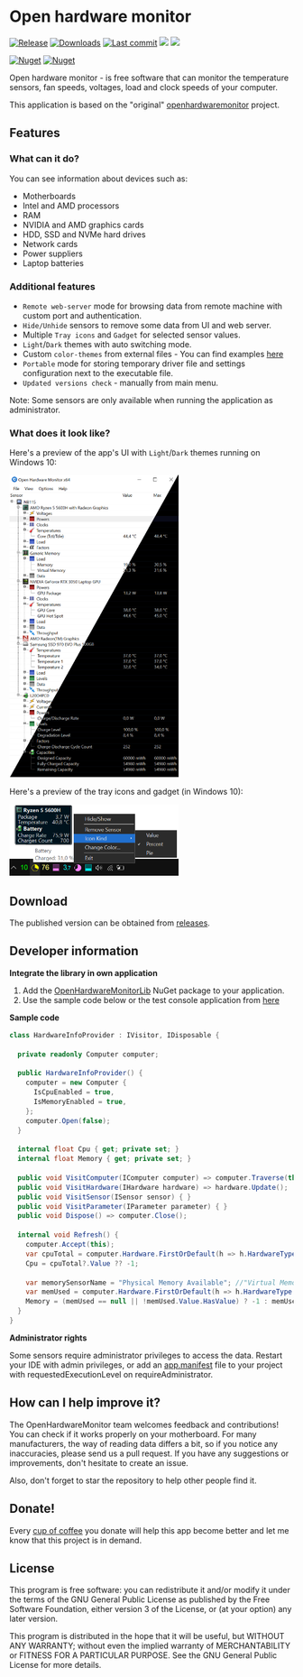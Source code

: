 # Open hardware monitor
[![Release](https://img.shields.io/github/v/release/HardwareMonitor/openhardwaremonitor)](https://github.com/HardwareMonitor/openhardwaremonitor/releases/latest)
[![Downloads](https://img.shields.io/github/downloads/HardwareMonitor/openhardwaremonitor/total?color=ff4f42)](https://github.com/HardwareMonitor/openhardwaremonitor/releases)
[![Last commit](https://img.shields.io/github/last-commit/HardwareMonitor/openhardwaremonitor?color=00AD00)](https://github.com/HardwareMonitor/openhardwaremonitor/commits/master)
[![](https://img.shields.io/badge/WINDOWS-7%20%E2%80%93%2011-blue)](https://endoflife.date/windows) 
[![](https://img.shields.io/badge/SERVER-2012%20%E2%80%93%202025-blue)](https://endoflife.date/windows-server) 

[![Nuget](https://img.shields.io/nuget/v/OpenHardwareMonitorLib)](https://www.nuget.org/packages/OpenHardwareMonitorLib/)
[![Nuget](https://img.shields.io/nuget/dt/OpenHardwareMonitorLib?label=nuget-downloads)](https://www.nuget.org/packages/OpenHardwareMonitorLib/)

Open hardware monitor - is free software that can monitor the temperature sensors, fan speeds, voltages, load and clock speeds of your computer.

This application is based on the "original" [openhardwaremonitor](https://github.com/openhardwaremonitor/openhardwaremonitor) project.

## Features

### What can it do?

You can see information about devices such as:
 - Motherboards
 - Intel and AMD processors
 - RAM
 - NVIDIA and AMD graphics cards
 - HDD, SSD and NVMe hard drives
 - Network cards
 - Power suppliers
 - Laptop batteries

### Additional features

 - `Remote web-server` mode for browsing data from remote machine with custom port and authentication.
 - `Hide/Unhide` sensors to remove some data from UI and web server.
 - Multiple `Tray icons` and `Gadget` for selected sensor values.
 - `Light`/`Dark` themes with auto switching mode.
 - Custom `color-themes` from external files - You can find examples [here](https://github.com/HardwareMonitor/openhardwaremonitor/tree/master/OpenHardwareMonitor/Resources/themes)
 - `Portable` mode for storing temporary driver file and settings configuration next to the executable file.
 - `Updated versions check` - manually from main menu.

 Note: Some sensors are only available when running the application as administrator.

### What does it look like?

Here's a preview of the app's UI with `Light`/`Dark` themes running on Windows 10:

[<img src="https://github.com/HardwareMonitor/openhardwaremonitor/raw/master/themes.png" alt="Themes" width="300"/>](https://github.com/HardwareMonitor/openhardwaremonitor/raw/master/themes.png)

Here's a preview of the tray icons and gadget (in Windows 10):

[<img src="https://github.com/HardwareMonitor/openhardwaremonitor/raw/master/preview_tray.png" alt="Themes" width="300"/>](https://github.com/HardwareMonitor/openhardwaremonitor/raw/master/preview_tray.png)

## Download

The published version can be obtained from [releases](https://github.com/HardwareMonitor/openhardwaremonitor/releases).


## Developer information
**Integrate the library in own application**
1. Add the [OpenHardwareMonitorLib](https://www.nuget.org/packages/OpenHardwareMonitorLib/) NuGet package to your application.
2. Use the sample code below or the test console application from [here](https://github.com/HardwareMonitor/openhardwaremonitor/tree/master/LibTest)


**Sample code**
```c#
class HardwareInfoProvider : IVisitor, IDisposable {

  private readonly Computer computer;

  public HardwareInfoProvider() {
    computer = new Computer {
      IsCpuEnabled = true,
      IsMemoryEnabled = true,
    };
    computer.Open(false);
  }

  internal float Cpu { get; private set; }
  internal float Memory { get; private set; }

  public void VisitComputer(IComputer computer) => computer.Traverse(this);
  public void VisitHardware(IHardware hardware) => hardware.Update();
  public void VisitSensor(ISensor sensor) { }
  public void VisitParameter(IParameter parameter) { }
  public void Dispose() => computer.Close();

  internal void Refresh() {
    computer.Accept(this);
    var cpuTotal = computer.Hardware.FirstOrDefault(h => h.HardwareType == HardwareType.Cpu)?.Sensors.FirstOrDefault(s => s.SensorType == SensorType.Load && s.Name == "CPU Total");
    Cpu = cpuTotal?.Value ?? -1;

    var memorySensorName = "Physical Memory Available"; //"Virtual Memory Available";
    var memUsed = computer.Hardware.FirstOrDefault(h => h.HardwareType == HardwareType.Memory)?.Sensors.FirstOrDefault(s => s.SensorType == SensorType.Data && s.Name == memorySensorName);
    Memory = (memUsed == null || !memUsed.Value.HasValue) ? -1 : memUsed.Value.Value * 1024; //GB -> MB
  }
}
```

**Administrator rights**

Some sensors require administrator privileges to access the data. Restart your IDE with admin privileges, or add an [app.manifest](https://learn.microsoft.com/en-us/windows/win32/sbscs/application-manifests) file to your project with requestedExecutionLevel on requireAdministrator.


## How can I help improve it?
The OpenHardwareMonitor team welcomes feedback and contributions!<br/>
You can check if it works properly on your motherboard. For many manufacturers, the way of reading data differs a bit, so if you notice any inaccuracies, please send us a pull request. If you have any suggestions or improvements, don't hesitate to create an issue.

Also, don't forget to star the repository to help other people find it.

<!-- [![Star History Chart](https://api.star-history.com/svg?repos=HardwareMonitor/openhardwaremonitor&type=Date)](https://star-history.com/#HardwareMonitor/openhardwaremonitor&Date) -->

<!-- [![Stargazers repo roster for @HardwareMonitor/openhardwaremonitor](https://reporoster.com/stars/HardwareMonitor/openhardwaremonitor)](https://github.com/HardwareMonitor/openhardwaremonitor/stargazers) -->

## Donate!
Every [cup of coffee](https://patreon.com/SergiyE) you donate will help this app become better and let me know that this project is in demand.

## License

This program is free software: you can redistribute it and/or modify it under the terms of the GNU General Public License as published by the Free Software Foundation, either version 3 of the License, or (at your option) any later version.

This program is distributed in the hope that it will be useful, but WITHOUT ANY WARRANTY; without even the implied warranty of MERCHANTABILITY or FITNESS FOR A PARTICULAR PURPOSE.  See the GNU General Public License for more details.

